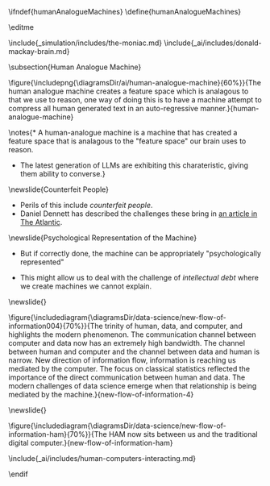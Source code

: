 \ifndef{humanAnalogueMachines}
\define{humanAnalogueMachines}

\editme

\include{_simulation/includes/the-moniac.md}
\include{_ai/includes/donald-mackay-brain.md}

\subsection{Human Analogue Machine}

\figure{\includepng{\diagramsDir/ai/human-analogue-machine}{60%}}{The human analogue machine creates a feature space which is analagous to that we use to reason, one way of doing this is to have a machine attempt to compress all human generated text in an auto-regressive manner.}{human-analogue-machine}

\notes{* A human-analogue machine is a machine that has created a feature space that is analagous to the "feature space" our brain uses to reason.

* The latest generation of LLMs are exhibiting this charateristic, giving them ability to converse.}

\newslide{Counterfeit People}

* Perils of this include *counterfeit people*.
* Daniel Dennett has described the challenges these bring in [an article in The Atlantic](https://www.theatlantic.com/technology/archive/2023/05/problem-counterfeit-people/674075/).

\newslide{Psychological Representation of the Machine}

* But if correctly done, the machine can be appropriately "psychologically represented"

* This might allow us to deal with the challenge of *intellectual debt* where we create machines we cannot explain.

\newslide{}

\figure{\includediagram{\diagramsDir/data-science/new-flow-of-information004}{70%}}{The trinity of human, data, and computer, and highlights the modern phenomenon. The communication channel between computer and data now has an extremely high bandwidth. The channel between human and computer and the channel between data and human is narrow. New direction of information flow, information is reaching us mediated by the computer. The focus on classical statistics reflected the importance of the direct communication between human and data. The modern challenges of data science emerge when that relationship is being mediated by the machine.}{new-flow-of-information-4}

\newslide{}

\figure{\includediagram{\diagramsDir/data-science/new-flow-of-information-ham}{70%}}{The HAM now sits between us and the traditional digital computer.}{new-flow-of-information-ham}


\include{_ai/includes/human-computers-interacting.md}


\endif
